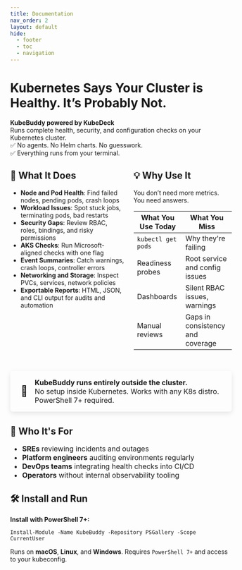```yaml
---
title: Documentation
nav_order: 2
layout: default
hide:
  - footer
  - toc
  - navigation
---
```


<style>

</style>

# Kubernetes Says Your Cluster is Healthy. It’s Probably Not.

<div class="hero">
  <strong>KubeBuddy powered by KubeDeck</strong><br>
  Runs complete health, security, and configuration checks on your Kubernetes cluster.<br>
  ✅ No agents. No Helm charts. No guesswork.<br>
  ✅ Everything runs from your terminal.
</div>

<div class="columns">

<div class="column">

<h2>🚀 What It Does</h2>

<ul>
  <li><strong>Node and Pod Health</strong>: Find failed nodes, pending pods, crash loops</li>
  <li><strong>Workload Issues</strong>: Spot stuck jobs, terminating pods, bad restarts</li>
  <li><strong>Security Gaps</strong>: Review RBAC, roles, bindings, and risky permissions</li>
  <li><strong>AKS Checks</strong>: Run Microsoft-aligned checks with one flag</li>
  <li><strong>Event Summaries</strong>: Catch warnings, crash loops, controller errors</li>
  <li><strong>Networking and Storage</strong>: Inspect PVCs, services, network policies</li>
  <li><strong>Exportable Reports</strong>: HTML, JSON, and CLI output for audits and automation</li>
</ul>

</div>

<div class="column">

<h2>💡 Why Use It</h2>

<p>You don’t need more metrics. You need answers.</p>

<table class="landing-table">
  <thead>
    <tr>
      <th>What You Use Today</th>
      <th>What You Miss</th>
    </tr>
  </thead>
  <tbody>
    <tr>
      <td><code>kubectl get pods</code></td>
      <td>Why they're failing</td>
    </tr>
    <tr>
      <td>Readiness probes</td>
      <td>Root service and config issues</td>
    </tr>
    <tr>
      <td>Dashboards</td>
      <td>Silent RBAC issues, warnings</td>
    </tr>
    <tr>
      <td>Manual reviews</td>
      <td>Gaps in consistency and coverage</td>
    </tr>
  </tbody>
</table>

</div>

</div>

<div style="display: flex; align-items: center; gap: 1rem; background: var(--md-default-bg-color); border-left: 6px solid var(--md-primary-fg-color); padding: 1rem 1.5rem; border-radius: 6px; margin: 2rem 0; font-size: 1rem; color: var(--md-default-fg-color); box-shadow: 0 4px 12px rgba(0, 0, 0, 0.1);">
  <span style="font-size: 1.5rem;">🧭</span>
  <div>
    <strong>KubeBuddy runs entirely outside the cluster.</strong><br>
    No setup inside Kubernetes. Works with any K8s distro. PowerShell 7+ required.
  </div>
</div>



## 👥 Who It's For

<div style="margin-bottom: 1.5rem; font-size: 1rem;">
<ul class="people-list">
  <li><strong>SREs</strong> reviewing incidents and outages</li>
  <li><strong>Platform engineers</strong> auditing environments regularly</li>
  <li><strong>DevOps teams</strong> integrating health checks into CI/CD</li>
  <li><strong>Operators</strong> without internal observability tooling</li>
</ul>
</div>

## 🛠️ Install and Run

<div class="notice">
  <p><strong>Install with PowerShell 7+:</strong></p>
  <pre><code>Install-Module -Name KubeBuddy -Repository PSGallery -Scope CurrentUser</code></pre>
  <p style="margin-top: 0.75rem;">
    Runs on <strong>macOS</strong>, <strong>Linux</strong>, and <strong>Windows</strong>.  
    Requires <code>PowerShell 7+</code> and access to your kubeconfig.
  </p>
</div>